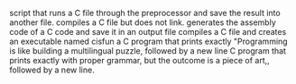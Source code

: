 script that runs a C file through the preprocessor and save the result into another file.
compiles a C file but does not link.
generates the assembly code of a C code and save it in an output file
compiles a C file and creates an executable named cisfun
a C program that prints exactly "Programming is like building a multilingual puzzle, followed by a new line
 C program that prints exactly with proper grammar, but the outcome is a piece of art,, followed by a new line.

